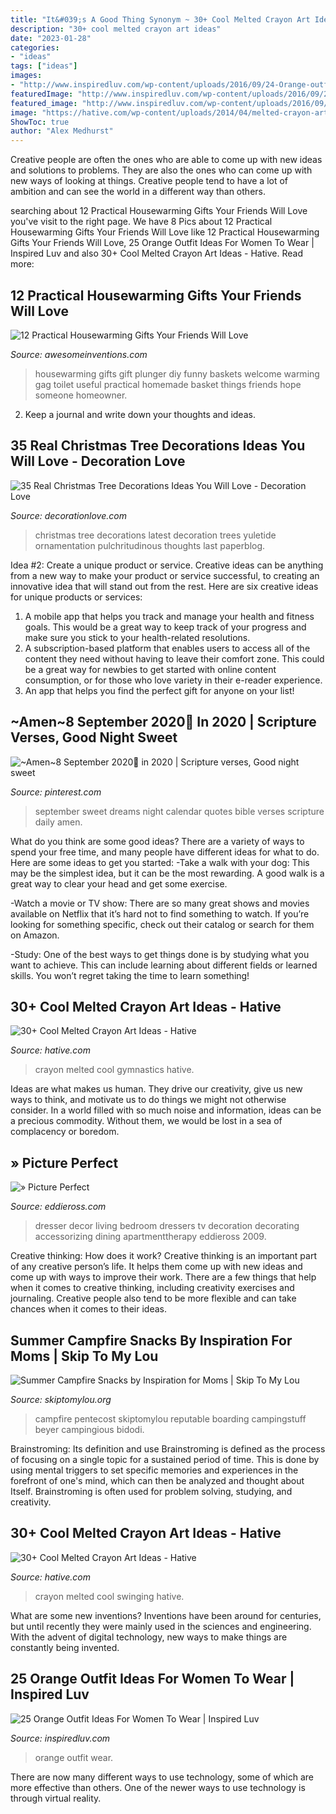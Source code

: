 ```yaml
---
title: "It&#039;s A Good Thing Synonym ~ 30+ Cool Melted Crayon Art Ideas"
description: "30+ cool melted crayon art ideas"
date: "2023-01-28"
categories:
- "ideas"
tags: ["ideas"]
images:
- "http://www.inspiredluv.com/wp-content/uploads/2016/09/24-Orange-outfit-ideas-For-Women.jpg"
featuredImage: "http://www.inspiredluv.com/wp-content/uploads/2016/09/24-Orange-outfit-ideas-For-Women.jpg"
featured_image: "http://www.inspiredluv.com/wp-content/uploads/2016/09/24-Orange-outfit-ideas-For-Women.jpg"
image: "https://hative.com/wp-content/uploads/2014/04/melted-crayon-art/10-gymnastics.jpg"
ShowToc: true
author: "Alex Medhurst"
---
```



Creative people are often the ones who are able to come up with new ideas and solutions to problems. They are also the ones who can come up with new ways of looking at things. Creative people tend to have a lot of ambition and can see the world in a different way than others.

	

		
searching about 12 Practical Housewarming Gifts Your Friends Will Love you've visit to the right page. We have 8 Pics about 12 Practical Housewarming Gifts Your Friends Will Love like 12 Practical Housewarming Gifts Your Friends Will Love, 25 Orange Outfit Ideas For Women To Wear | Inspired Luv and also 30+ Cool Melted Crayon Art Ideas - Hative. Read more:
		
    
## 12 Practical Housewarming Gifts Your Friends Will Love

<img loading=lazy src="http://www.awesomeinventions.com/wp-content/uploads/2015/09/sink-plunger-toilet-rolls.jpg" onerror="this.onerror=null;this.src='https://tse2.mm.bing.net/th?id=OIP.FxQ3IrpD5IksC99EhYkGHQHaJ3&amp;pid=15.1';" alt="12 Practical Housewarming Gifts Your Friends Will Love">

_Source: awesomeinventions.com_

>housewarming gifts gift plunger diy funny baskets welcome warming gag toilet useful practical homemade basket things friends hope someone homeowner. 

	

2. Keep a journal and write down your thoughts and ideas.

    
## 35 Real Christmas Tree Decorations Ideas You Will Love - Decoration Love

<img loading=lazy src="http://www.decorationlove.com/wp-content/uploads/2016/10/Real-Christmas-Tree-Decoration.jpeg" onerror="this.onerror=null;this.src='https://tse3.mm.bing.net/th?id=OIP.YauTPMUgwGfFWN0kY248ZwHaLH&amp;pid=15.1';" alt="35 Real Christmas Tree Decorations Ideas You Will Love - Decoration Love">

_Source: decorationlove.com_

>christmas tree decorations latest decoration trees yuletide ornamentation pulchritudinous thoughts last paperblog. 

	

Idea #2: Create a unique product or service.
Creative ideas can be anything from a new way to make your product or service successful, to creating an innovative idea that will stand out from the rest. Here are six creative ideas for unique products or services: 
1. A mobile app that helps you track and manage your health and fitness goals. This would be a great way to keep track of your progress and make sure you stick to your health-related resolutions. 
2. A subscription-based platform that enables users to access all of the content they need without having to leave their comfort zone. This could be a great way for newbies to get started with online content consumption, or for those who love variety in their e-reader experience. 
3. An app that helps you find the perfect gift for anyone on your list!

    
## ~Amen~8 September 2020👼 In 2020 | Scripture Verses, Good Night Sweet

<img loading=lazy src="https://i.pinimg.com/736x/3c/ed/02/3ced02e46a2a9805177da51276e444ae.jpg" onerror="this.onerror=null;this.src='https://tse2.mm.bing.net/th?id=OIP.t7cj1Qadm9MAZOZ9ul0LgAAAAA&amp;pid=15.1';" alt="~Amen~8 September 2020👼 in 2020 | Scripture verses, Good night sweet">

_Source: pinterest.com_

>september sweet dreams night calendar quotes bible verses scripture daily amen. 

	

What do you think are some good ideas?
There are a variety of ways to spend your free time, and many people have different ideas for what to do. Here are some ideas to get you started: 
-Take a walk with your dog: This may be the simplest idea, but it can be the most rewarding. A good walk is a great way to clear your head and get some exercise. 

-Watch a movie or TV show: There are so many great shows and movies available on Netflix that it’s hard not to find something to watch. If you’re looking for something specific, check out their catalog or search for them on Amazon. 

-Study: One of the best ways to get things done is by studying what you want to achieve. This can include learning about different fields or learned skills. You won’t regret taking the time to learn something!

    
## 30+ Cool Melted Crayon Art Ideas - Hative

<img loading=lazy src="https://hative.com/wp-content/uploads/2014/04/melted-crayon-art/10-gymnastics.jpg" onerror="this.onerror=null;this.src='https://tse2.mm.bing.net/th?id=OIP.znXxIh5UvBw51Ktxt235XgHaJ4&amp;pid=15.1';" alt="30+ Cool Melted Crayon Art Ideas - Hative">

_Source: hative.com_

>crayon melted cool gymnastics hative. 

	

Ideas are what makes us human. They drive our creativity, give us new ways to think, and motivate us to do things we might not otherwise consider. In a world filled with so much noise and information, ideas can be a precious commodity. Without them, we would be lost in a sea of complacency or boredom.

    
## » Picture Perfect

<img loading=lazy src="http://eddieross.com/wp-content/uploads/2009/02/6a00e55391c48e8833011278f8951128a4.jpg" onerror="this.onerror=null;this.src='https://tse3.mm.bing.net/th?id=OIP.ZhZeX0AyxAcgav6C23zsnwHaJ4&amp;pid=15.1';" alt="» Picture Perfect">

_Source: eddieross.com_

>dresser decor living bedroom dressers tv decoration decorating accessorizing dining apartmenttherapy eddieross 2009. 

	

Creative thinking: How does it work?
Creative thinking is an important part of any creative person’s life. It helps them come up with new ideas and come up with ways to improve their work. There are a few things that help when it comes to creative thinking, including creativity exercises and journaling. Creative people also tend to be more flexible and can take chances when it comes to their ideas.

    
## Summer Campfire Snacks By Inspiration For Moms | Skip To My Lou

<img loading=lazy src="https://www.skiptomylou.org/wp-content/uploads/2015/07/Summer-Campfire-Snacks.jpg" onerror="this.onerror=null;this.src='https://tse2.mm.bing.net/th?id=OIP.cdfh5DKx4UfczH2GGEH9aQHaJ4&amp;pid=15.1';" alt="Summer Campfire Snacks by Inspiration for Moms | Skip To My Lou">

_Source: skiptomylou.org_

>campfire pentecost skiptomylou reputable boarding campingstuff beyer campingious bidodi. 

	

Brainstroming: Its definition and use
Brainstroming is defined as the process of focusing on a single topic for a sustained period of time. This is done by using mental triggers to set specific memories and experiences in the forefront of one's mind, which can then be analyzed and thought about Itself. Brainstroming is often used for problem solving, studying, and creativity.

    
## 30+ Cool Melted Crayon Art Ideas - Hative

<img loading=lazy src="http://hative.com/wp-content/uploads/2014/04/melted-crayon-art/16-girl-swinging.jpg" onerror="this.onerror=null;this.src='https://tse4.mm.bing.net/th?id=OIP.mtToqc8gxJVeDjf_11pDoAHaJ4&amp;pid=15.1';" alt="30+ Cool Melted Crayon Art Ideas - Hative">

_Source: hative.com_

>crayon melted cool swinging hative. 

	

What are some new inventions?
Inventions have been around for centuries, but until recently they were mainly used in the sciences and engineering. With the advent of digital technology, new ways to make things are constantly being invented.

    
## 25 Orange Outfit Ideas For Women To Wear | Inspired Luv

<img loading=lazy src="http://www.inspiredluv.com/wp-content/uploads/2016/09/24-Orange-outfit-ideas-For-Women.jpg" onerror="this.onerror=null;this.src='https://tse2.mm.bing.net/th?id=OIP.X7ArO0eYDasBPB1YGfb2jQHaKj&amp;pid=15.1';" alt="25 Orange Outfit Ideas For Women To Wear | Inspired Luv">

_Source: inspiredluv.com_

>orange outfit wear. 

	

There are now many different ways to use technology, some of which are more effective than others. One of the newer ways to use technology is through virtual reality.

